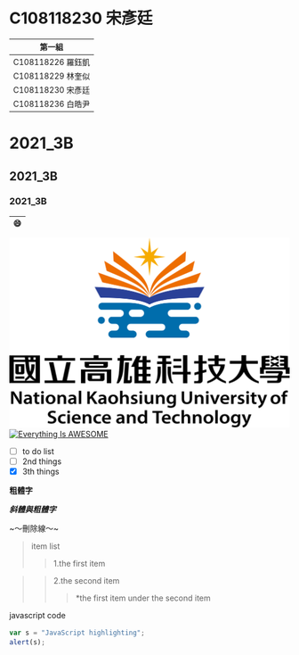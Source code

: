 # C108118230 宋彥廷

| 第一組|
|:--------------:|
|C108118226 羅鈺凱|
|C108118229 林奎似|
|C108118230 宋彥廷|
|C108118236 白皓尹|
# 2021_3B 
## 2021_3B
### 2021_3B
|:smile:|
|:-----:|

![NKUST](NKUST.png "高科大")
[![Everything Is AWESOME](https://img.youtube.com/vi/StTqXEQ2l-Y/0.jpg)](https://www.youtube.com/watch?v=StTqXEQ2l-Y "Everything Is AWESOME")

- [ ] to do list
- [ ] 2nd things
- [x] 3th things

**粗體字**

**_斜體與粗體字_**

~～刪除線～~

>item list
>>1.the first item

>>2.the second item
>>>*the first item under the second item


javascript code
 ```javascript code
var s = "JavaScript highlighting";
alert(s);
